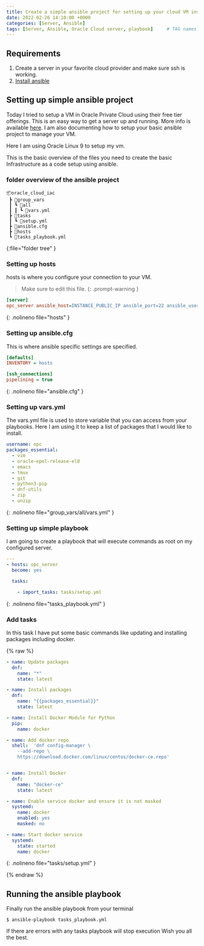 ```yaml
---
title: Create a simple ansible project for setting up your cloud VM instance
date: 2022-02-26 14:10:00 +0000
categories: [Server, Ansible]
tags: [Server, Ansible, Oracle Cloud server, playbook]     # TAG names should always be lowercase
---
```


## Requirements
1. Create a server in your favorite cloud provider and make sure ssh is working.
2. [Install ansible](https://docs.ansible.com/ansible/latest/installation_guide/intro_installation.html#) 

## Setting up simple ansible project
Today I tried to setup a VM in Oracle Private Cloud using their free tier offerings.
This is an easy way to get a server up and running. More info is available [here](https://docs.oracle.com/en-us/iaas/Content/FreeTier/freetier_topic-Always_Free_Resources.htm). 
I am also documenting how to setup your basic ansible project to manage your VM.

Here I am using Oracle Linux 9 to setup my vm.

This is the basic overview of the files you need to create the basic Infrastructure as a code setup using ansible.

### folder overview of the ansible project

```
📦oracle_cloud_iac
 ┣ 📂group_vars
 ┃ ┗ 📂all
 ┃ ┃ ┗ 📜vars.yml
 ┣ 📂tasks
 ┃ ┗ 📜setup.yml
 ┣ 📜ansible.cfg
 ┣ 📜hosts
 ┗ 📜tasks_playbook.yml
 ```
 {:file="folder tree" }


### Setting up hosts
hosts is where you configure your connection to your VM.

> Make sure to edit this file.
{: .prompt-warning }
```ini
[server]
opc_server ansible_host=INSTANCE_PUBLIC_IP ansible_port=22 ansible_user=opc ansible_connection=ssh ansible_ssh_private_key_file=/home/user/.ssh/id_rsa

```
{: .nolineno file="hosts" }

### Setting up ansible.cfg
This is where ansible specific settings are specified.

```ini
[defaults]
INVENTORY = hosts

[ssh_connections]
pipelining = true
```
{: .nolineno file="ansible.cfg" }

### Setting up vars.yml
The vars.yml file is used to store variable that you can access from your playbooks.
Here I am using it to keep a list of packages that I would like to install.
```yaml
username: opc 
packages_essential:
  - vim
  - oracle-epel-release-el8
  - emacs
  - tmux
  - git
  - python3-pip
  - dnf-utils
  - zip 
  - unzip

```
{: .nolineno file="group_vars/all/vars.yml" }

### Setting up simple playbook
I am going to create a playbook that will execute commands as root on my configured server.

```yaml
---
- hosts: opc_server 
  become: yes 

  tasks:

    - import_tasks: tasks/setup.yml

```
{: .nolineno file="tasks_playbook.yml" }


### Add tasks 
In this task I have put some basic commands like updating and installing packages including docker.

 {% raw %}

```yaml
- name: Update packages
  dnf:
    name: "*"
    state: latest

- name: Install packages
  dnf:
    name: "{{packages_essential}}"
    state: latest

- name: Install Docker Module for Python
  pip:
    name: docker

- name: Add docker repo
  shell:  'dnf config-manager \
    --add-repo \
    https://download.docker.com/linux/centos/docker-ce.repo'


- name: Install Docker
  dnf:
    name: "docker-ce"
    state: latest

- name: Enable service docker and ensure it is not masked
  systemd:
    name: docker
    enabled: yes
    masked: no

- name: Start docker service
  systemd:
    state: started
    name: docker

```
{: .nolineno file="tasks/setup.yml" }

{% endraw %}

## Running the ansible playbook
Finally run the ansible playbook from your terminal

```console
$ ansible-playbook tasks_playbook.yml
```
If there are errors with any tasks playbook will stop execution
Wish you all the best. 